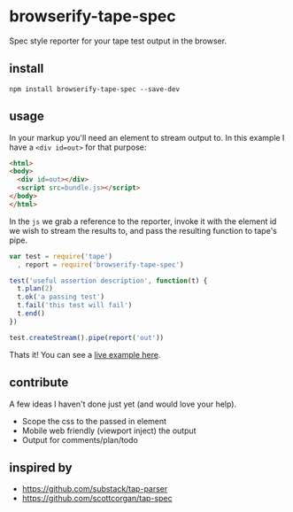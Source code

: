# browserify-tape-spec

Spec style reporter for your tape test output in the browser.

## install

    npm install browserify-tape-spec --save-dev

## usage

In your markup you'll need an element to stream output to. In this example I have a `<div id=out>` for that purpose:

```html
<html>
<body>
  <div id=out></div>
  <script src=bundle.js></script>
</body>
</html>
```

In the `js` we grab a reference to the reporter, invoke it with the element id we wish to stream the results to, and pass the resulting function to tape's pipe.

```javascript
var test = require('tape')
  , report = require('browserify-tape-spec')

test('useful assertion description', function(t) {
  t.plan(2)
  t.ok('a passing test')
  t.fail('this test will fail')
  t.end()
})

test.createStream().pipe(report('out'))
```

Thats it! You can see a [live example here](http://jsbin.com/cunedo/5/edit).

## contribute

A few ideas I haven't done just yet (and would love your help).

- Scope the css to the passed in element
- Mobile web friendly (viewport inject) the output
- Output for comments/plan/todo

## inspired by 

- https://github.com/substack/tap-parser
- https://github.com/scottcorgan/tap-spec
